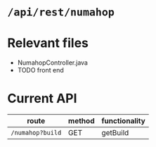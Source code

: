 # `/api/rest/numahop`
# Relevant files
- NumahopController.java
- TODO front end

# Current API
|route|method|functionality|
|-|-|-|
|`/numahop?build`|GET|getBuild|
